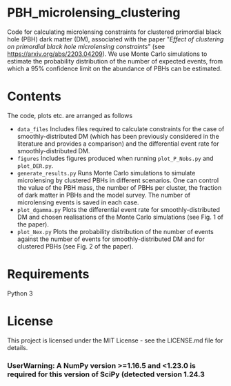 # PBH_microlensing_clustering


Code for calculating microlensing constraints for clustered primordial black hole (PBH) dark matter (DM), associated with the paper "*Effect of clustering on primordial black hole microlensing constraints*"  (see https://arxiv.org/abs/2203.04209). We use Monte Carlo simulations to estimate the probability distribution of the number of expected events, from which a 95% confidence limit on the abundance of PBHs can be estimated.


# Contents
The code, plots etc. are arranged as follows

* `data_files` Includes files required to calculate constraints for the case of smoothly-distributed DM (which has been previously considered in the literature and provides a comparison) and the differential event rate for 
smoothly-distributed DM.
* `figures` Includes figures produced when running `plot_P_Nobs.py` and `plot_DER.py`.
* ` generate_results.py ` Runs Monte Carlo simulations to simulate microlensing by clustered PBHs in different scenarios. One can control the value of the PBH mass, the number of PBHs per cluster, the fraction of dark matter in PBHs and the model survey. The number of microlensing events is saved in each case.
* ` plot_dgamma.py ` Plots the differential event rate for smoothly-distributed DM and chosen realisations of the Monte Carlo simulations (see Fig. 1 of the paper).
* ` plot_Nex.py ` Plots the probability distribution of the number of events against the number of events for smoothly-distributed DM and for clustered PBHs (see Fig. 2 of the paper).

# Requirements
Python 3

# License
This project is licensed under the MIT License - see the LICENSE.md file for details.


### UserWarning: A NumPy version >=1.16.5 and <1.23.0 is required for this version of SciPy (detected version 1.24.3

